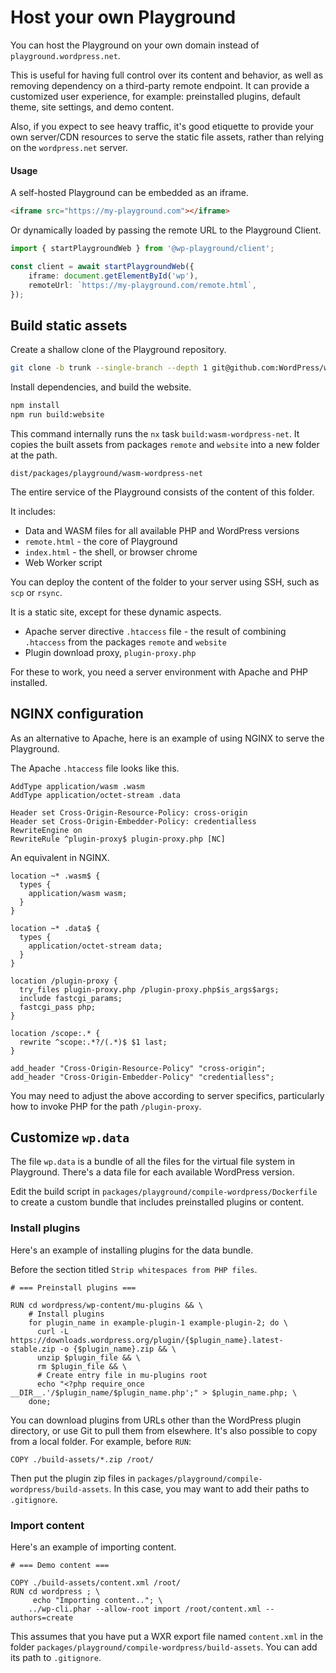 # Host your own Playground

You can host the Playground on your own domain instead of `playground.wordpress.net`.

This is useful for having full control over its content and behavior, as well as removing dependency on a third-party remote endpoint. It can provide a customized user experience, for example: preinstalled plugins, default theme, site settings, and demo content.

Also, if you expect to see heavy traffic, it's good etiquette to provide your own server/CDN resources to serve the static file assets, rather than relying on the `wordpress.net` server.

#### Usage

A self-hosted Playground can be embedded as an iframe.

```html
<iframe src="https://my-playground.com"></iframe>
```

Or dynamically loaded by passing the remote URL to the Playground Client.

```ts
import { startPlaygroundWeb } from '@wp-playground/client';

const client = await startPlaygroundWeb({
	iframe: document.getElementById('wp'),
	remoteUrl: `https://my-playground.com/remote.html`,
});
```

## Build static assets

Create a shallow clone of the Playground repository.

```sh
git clone -b trunk --single-branch --depth 1 git@github.com:WordPress/wordpress-playground.git
```

Install dependencies, and build the website.

```sh
npm install
npm run build:website
```

This command internally runs the `nx` task `build:wasm-wordpress-net`. It copies the built assets from packages `remote` and `website` into a new folder at the path.

```
dist/packages/playground/wasm-wordpress-net
```

The entire service of the Playground consists of the content of this folder.

It includes:

-   Data and WASM files for all available PHP and WordPress versions
-   `remote.html` - the core of Playground
-   `index.html` - the shell, or browser chrome
-   Web Worker script

You can deploy the content of the folder to your server using SSH, such as `scp` or `rsync`.

It is a static site, except for these dynamic aspects.

-   Apache server directive `.htaccess` file - the result of combining `.htaccess` from the packages `remote` and `website`
-   Plugin download proxy, `plugin-proxy.php`

For these to work, you need a server environment with Apache and PHP installed.

## NGINX configuration

As an alternative to Apache, here is an example of using NGINX to serve the Playground.

The Apache `.htaccess` file looks like this.

```htaccess
AddType application/wasm .wasm
AddType	application/octet-stream .data

Header set Cross-Origin-Resource-Policy: cross-origin
Header set Cross-Origin-Embedder-Policy: credentialless
RewriteEngine on
RewriteRule ^plugin-proxy$ plugin-proxy.php [NC]
```

An equivalent in NGINX.

```nginx
location ~* .wasm$ {
  types {
    application/wasm wasm;
  }
}

location ~* .data$ {
  types {
    application/octet-stream data;
  }
}

location /plugin-proxy {
  try_files plugin-proxy.php /plugin-proxy.php$is_args$args;
  include fastcgi_params;
  fastcgi_pass php;
}

location /scope:.* {
  rewrite ^scope:.*?/(.*)$ $1 last;
}

add_header "Cross-Origin-Resource-Policy" "cross-origin";
add_header "Cross-Origin-Embedder-Policy" "credentialless";
```

You may need to adjust the above according to server specifics, particularly how to invoke PHP for the path `/plugin-proxy`.

## Customize `wp.data`

The file `wp.data` is a bundle of all the files for the virtual file system in Playground. There's a data file for each available WordPress version.

Edit the build script in `packages/playground/compile-wordpress/Dockerfile` to create a custom bundle that includes preinstalled plugins or content.

### Install plugins

Here's an example of installing plugins for the data bundle.

Before the section titled `Strip whitespaces from PHP files`.

```docker
# === Preinstall plugins ===

RUN cd wordpress/wp-content/mu-plugins && \
    # Install plugins
    for plugin_name in example-plugin-1 example-plugin-2; do \
      curl -L https://downloads.wordpress.org/plugin/{$plugin_name}.latest-stable.zip -o {$plugin_name}.zip && \
      unzip $plugin_file && \
      rm $plugin_file && \
      # Create entry file in mu-plugins root
      echo "<?php require_once __DIR__.'/$plugin_name/$plugin_name.php';" > $plugin_name.php; \
    done;
```

You can download plugins from URLs other than the WordPress plugin directory, or use Git to pull them from elsewhere. It's also possible to copy from a local folder. For example, before `RUN`:

```
COPY ./build-assets/*.zip /root/
```

Then put the plugin zip files in `packages/playground/compile-wordpress/build-assets`. In this case, you may want to add their paths to `.gitignore`.

### Import content

Here's an example of importing content.

```docker
# === Demo content ===

COPY ./build-assets/content.xml /root/
RUN cd wordpress ; \
     echo "Importing content.."; \
    ../wp-cli.phar --allow-root import /root/content.xml --authors=create
```

This assumes that you have put a WXR export file named `content.xml` in the folder `packages/playground/compile-wordpress/build-assets`. You can add its path to `.gitignore`.
